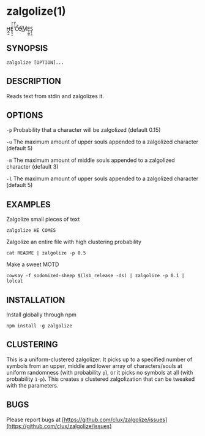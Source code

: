 # zalgolize(1)
H̬̺̣̫E̤̱̖̹̭͗̾̉ ̆ͭ̒͂C̄̚O̶͡M̸͟Ẹ̘̻̰S̩̥͔̫

## SYNOPSIS

`zalgolize [OPTION]...`

## DESCRIPTION
Reads text from stdin and zalgolizes it.

## OPTIONS

`-p`    Probability that a character will be zalgolized (default 0.15)

`-u`    The maximum amount of upper souls appended to a zalgolized character (default 5)

`-m`    The maximum amount of middle souls appended to a zalgolized character (default 3)

`-l`    The maximum amount of upper souls appended to a zalgolized character (default 5)

## EXAMPLES
Zalgolize small pieces of text

`zalgolize HE COMES`

Zalgolize an entire file with high clustering probability

`cat README | zalgolize -p 0.5`

Make a sweet MOTD

`cowsay -f sodomized-sheep $(lsb_release -ds) | zalgolize -p 0.1 | lolcat`

## INSTALLATION
Install globally through npm

`npm install -g zalgolize`

## CLUSTERING
This is a uniform-clustered zalgolizer. It picks up to a specified number of symbols from an upper, middle and lower array of characters/souls at uniform randomness (with probability `p`), or it picks no symbols at all (with probability `1-p`). This creates a clustered zalgolization that can be tweaked with the parameters.

## BUGS
Please report bugs at [https://github.com/clux/zalgolize/issues](https://github.com/clux/zalgolize/issues)
